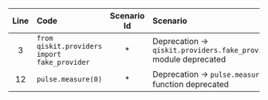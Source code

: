 | Line | Code | Scenario Id | Scenario | Artifact | Refactoring |
| :-: | :- | :-: | :- | :- | :- |
| 3 | `from qiskit.providers import fake_provider` | * | Deprecation -> `qiskit.providers.fake_provider` module deprecated | `qiskit.providers.fake_provider` | `from qiskit_ibm_provider import fake_provider` |
| 12 | `pulse.measure(0)` | * | Deprecation -> `pulse.measure()` function deprecated | `pulse.measure` | `Measure([0])` |